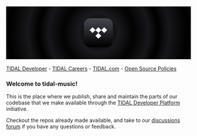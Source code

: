 ![Banner](https://github.com/tidal-music/.github/blob/main/profile/banner.png)

[TIDAL Developer](https://developer.tidal.com) - [TIDAL Careers](https://careers.tidal.com) - [TIDAL.com](https://tidal.com) - [Open Source Policies](https://github.com/square/.github/blob/main/BLOCKS_OPEN_SOURCE_POLICIES.md)

### Welcome to tidal-music!

This is the place where we publish, share and maintain the parts of our codebase that we make available through
the [TIDAL Developer Platform](https://developer.tidal.com) initiative.

Checkout the repos already made available, and take to
our [discussions forum](https://github.com/orgs/tidal-music/discussions) if you have any questions or feedback.